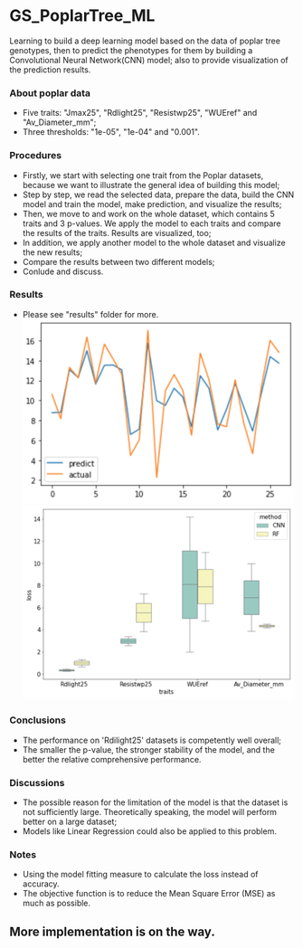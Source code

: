 # GS_PoplarTree_ML

Learning to build a deep learning model based on the data of poplar tree genotypes, then to predict the phenotypes for them by building a Convolutional Neural Network(CNN) model; also to provide visualization of the prediction results.

### About poplar data 

- Five traits: "Jmax25", "Rdlight25", "Resistwp25", "WUEref" and "Av_Diameter_mm"; 
- Three thresholds: "1e-05", "1e-04" and "0.001".
  
### Procedures

- Firstly, we start with selecting one trait from the Poplar datasets, because we want to illustrate the general idea of building this model;
- Step by step, we read the selected data, prepare the data, build the CNN model and train the model, make prediction, and visualize the results;
- Then, we move to and work on the whole dataset, which contains 5 traits and 3 p-values. We apply the model to each traits and compare the results of the traits. Results are visualized, too;
- In addition, we apply another model to the whole dataset and visualize the new results;
- Compare the results between two different models;
- Conlude and discuss.

### Results

- Please see "results" folder for more.
![Prediction](/results/prediction/Prediction.png)
![loss_CNN_RF_1E-4](/results/loss/loss_CNN_RF_1E-4.png)

### Conclusions

- The performance on 'Rdilight25' datasets is competently well overall;
- The smaller the p-value, the stronger stability of the model, and the better the relative comprehensive performance.

### Discussions

-  The possible reason for the limitation of the model is that the dataset is not sufficiently large. Theoretically speaking, the model will perform better on a large dataset;
- Models like Linear Regression could also be applied to this problem.

### Notes

- Using the model fitting measure to calculate the loss instead of accuracy. 
- The objective function is to reduce the Mean Square Error (MSE) as much as possible.

## More implementation is on the way.
